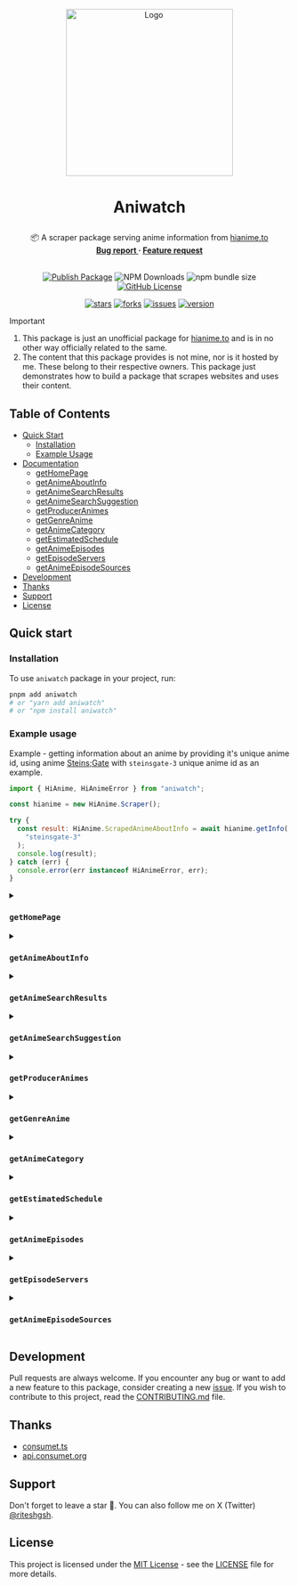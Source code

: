 <p align="center">
  <a href="https://github.com/ghoshRitesh12/aniwatch">
    <img 
      src="https://repository-images.githubusercontent.com/838366965/5c03381b-d162-4e71-8eef-0ac44c284411" 
      alt="Logo" 
      width="300"
      decoding="async"
      fetchpriority="high"
    />
  </a>
</p>

# <p align="center">Aniwatch</p>

<div align="center">
  📦 A scraper package serving anime information from <a href="https://hianime.to/home" target="_blank">hianime.to</a>
  <br/>
  <strong>
    <a 
      href="https://github.com/ghoshRitesh12/aniwatch/issues/new?assignees=ghoshRitesh12&labels=bug&template=bug-report.yml"
    > 
      Bug report
    </a>
    ·
    <a 
      href="https://github.com/ghoshRitesh12/aniwatch/issues/new?assignees=ghoshRitesh12&labels=enhancement&template=feature-request.md"
    >
      Feature request
    </a>
  </strong>
</div>

<br/>

<div align="center">

[![Publish Package](https://github.com/ghoshRitesh12/aniwatch/actions/workflows/publish.yml/badge.svg)](https://github.com/ghoshRitesh12/aniwatch/actions/workflows/publish.yml)
![NPM Downloads](https://img.shields.io/npm/dw/aniwatch?logo=npm&logoColor=e78284&label=Downloads&labelColor=292e34&color=31c754)
![npm bundle size](https://img.shields.io/bundlephobia/minzip/aniwatch?logo=npm&logoColor=e78284&label=MinZipped%20Size&labelColor=292e34&color=31c754)
[![GitHub License](https://img.shields.io/github/license/ghoshRitesh12/aniwatch?logo=github&logoColor=%23959da5&labelColor=%23292e34&color=%2331c754)](https://github.com/ghoshRitesh12/aniwatch/blob/main/LICENSE)

</div>

<div align="center">

[![stars](https://img.shields.io/github/stars/ghoshRitesh12/aniwatch?style=social)](https://github.com/ghoshRitesh12/aniwatch/stargazers)
[![forks](https://img.shields.io/github/forks/ghoshRitesh12/aniwatch?style=social)](https://github.com/ghoshRitesh12/aniwatch/network/members)
[![issues](https://img.shields.io/github/issues/ghoshRitesh12/aniwatch?style=social&logo=github)](https://github.com/ghoshRitesh12/aniwatch/issues?q=is%3Aissue+is%3Aopen+)
[![version](https://img.shields.io/github/v/release/ghoshRitesh12/aniwatch?display_name=release&style=social&logo=github)](https://github.com/ghoshRitesh12/aniwatch/releases/latest)

</div>

> [!IMPORTANT]
>
> 1. This package is just an unofficial package for [hianime.to](https://hianime.to) and is in no other way officially related to the same.
> 2. The content that this package provides is not mine, nor is it hosted by me. These belong to their respective owners. This package just demonstrates how to build a package that scrapes websites and uses their content.

## Table of Contents

- [Quick Start](#quick-start)
  - [Installation](#installation)
  - [Example Usage](#example-usage)
- [Documentation](#documentation)
  - [getHomePage](#gethomepage)
  - [getAnimeAboutInfo](#getanimeaboutinfo)
  - [getAnimeSearchResults](#getanimesearchresults)
  - [getAnimeSearchSuggestion](#getanimesearchsuggestion)
  - [getProducerAnimes](#getproduceranimes)
  - [getGenreAnime](#getgenreanime)
  - [getAnimeCategory](#getanimecategory)
  - [getEstimatedSchedule](#getestimatedschedule)
  - [getAnimeEpisodes](#getanimeepisodes)
  - [getEpisodeServers](#getepisodeservers)
  - [getAnimeEpisodeSources](#getanimeepisodesources)
- [Development](#development)
- [Thanks](#thanks)
- [Support](#support)
- [License](#license)
  <!-- - [Contributors](#contributors) -->
  <!-- - [Star History](#star-history) -->

## Quick start

### Installation

To use `aniwatch` package in your project, run:

```bash
pnpm add aniwatch
# or "yarn add aniwatch"
# or "npm install aniwatch"
```

### Example usage

Example - getting information about an anime by providing it's unique anime id, using anime [Steins;Gate](https://www.imdb.com/title/tt1910272/) with `steinsgate-3` unique anime id as an example.

```javascript
import { HiAnime, HiAnimeError } from "aniwatch";

const hianime = new HiAnime.Scraper();

try {
  const result: HiAnime.ScrapedAnimeAboutInfo = await hianime.getInfo(
    "steinsgate-3"
  );
  console.log(result);
} catch (err) {
  console.error(err instanceof HiAnimeError, err);
}
```

<details>

<summary>

### `getHomePage`

</summary>

#### Sample Usage

```typescript
import { HiAnime } from "aniwatch";

const hianime = new HiAnime.Scraper();

hianime
  .getHomePage()
  .then((data) => console.log(data))
  .catch((err) => console.error(err));
```

#### Response Schema

```javascript
{
  genres: ["Action", "Cars", "Adventure", ...],
  latestEpisodeAnimes: [
    {
      id: string,
      name: string,
      poster: string,
      type: string,
      episodes: {
        sub: number,
        dub: number,
      }
    },
    {...},
  ],
  spotlightAnimes: [
    {
      id: string,
      name: string,
      jname: string,
      poster: string,
      description: string,
      rank: number,
      otherInfo: string[],
      episodes: {
        sub: number,
        dub: number,
      },
    },
    {...},
  ],
  top10Animes: {
    today: [
      {
        episodes: {
          sub: number,
          dub: number,
        },
        id: string,
        name: string,
        poster: string,
        rank: number
      },
      {...},
    ],
    month: [...],
    week: [...]
  },
  topAiringAnimes: [
    {
      id: string,
      name: string,
      jname: string,
      poster: string,
    },
    {...},
  ],
  topUpcomingAnimes: [
    {
      id: string,
      name: string,
      poster: string,
      duration: string,
      type: string,
      rating: string,
      episodes: {
        sub: number,
        dub: number,
      }
    },
    {...},
  ],
  trendingAnimes: [
    {
      id: string,
      name: string,
      poster: string,
      rank: number,
    },
    {...},
  ],
  mostPopularAnimes: [
    {
      id: string,
      name: string,
      poster: string,
      type: string,
      episodes: {
        sub: number,
        dub: number,
      }
    },
    {...},
  ],
  mostFavoriteAnimes: [
    {
      id: string,
      name: string,
      poster: string,
      type: string,
      episodes: {
        sub: number,
        dub: number,
      }
    },
    {...},
  ],
  latestCompletedAnimes: [
    {
      id: string,
      name: string,
      poster: string,
      type: string,
      episodes: {
        sub: number,
        dub: number,
      }
    },
    {...},
  ],
}

```

[🔼 Back to Top](#table-of-contents)

</details>

<details>

<summary>

### `getAnimeAboutInfo`

</summary>

#### Parameters

| Parameter |  Type  |             Description              | Required? | Default |
| :-------: | :----: | :----------------------------------: | :-------: | :-----: |
| `animeId` | string | The unique anime id (in kebab case). |    Yes    |   --    |

#### Sample Usage

```javascript
import { HiAnime } from "aniwatch";

const hianime = new HiAnime.Scraper();

hianime
  .getInfo("steinsgate-3")
  .then((data) => console.log(data))
  .catch((err) => console.error(err));
```

#### Response Schema

```javascript
{
  anime: [
    info: {
      id: string,
      name: string,
      poster: string,
      description: string,
      stats: {
        rating: string,
        quality: string,
        episodes: {
          sub: number,
          dub: number
        },
        type: string,
        duration: string
      },
      promotionalVideos: [
        {
          title: string | undefined,
          source: string | undefined,
          thumbnail: string | undefined
        },
        {...},
      ],
      characterVoiceActor: [
        {
          character: {
            id: string,
            poster: string,
            name: string,
            cast: string
          },
          voiceActor: {
            id: string,
            poster: string,
            name: string,
            cast: string
          }
        },
        {...},
      ]
    }
    moreInfo: {
      aired: string,
      genres: ["Action", "Mystery", ...],
      status: string,
      studios: string,
      duration: string
      ...
    }
  ],
  mostPopularAnimes: [
    {
      episodes: {
        sub: number,
        dub: number,
      },
      id: string,
      jname: string,
      name: string,
      poster: string,
      type: string
    },
    {...},
  ],
  recommendedAnimes: [
    {
      id: string,
      name: string,
      poster: string,
      duration: string,
      type: string,
      rating: string,
      episodes: {
        sub: number,
        dub: number,
      }
    },
    {...},
  ],
  relatedAnimes: [
    {
      id: string,
      name: string,
      poster: string,
      duration: string,
      type: string,
      rating: string,
      episodes: {
        sub: number,
        dub: number,
      }
    },
    {...},
  ],
  seasons: [
    {
      id: string,
      name: string,
      title: string,
      poster: string,
      isCurrent: boolean
    },
    {...}
  ]
}
```

[🔼 Back to Top](#table-of-contents)

</details>

<details>

<summary>

### `getAnimeSearchResults`

</summary>

#### Parameters

|  Parameter   |  Type  |                            Description                            | Required? | Default |
| :----------: | :----: | :---------------------------------------------------------------: | :-------: | :-----: |
|     `q`      | string | The search query, i.e. the title of the item you are looking for. |    Yes    |   --    |
|    `page`    | number |                  The page number of the result.                   |    No     |   `1`   |
|    `type`    | string |                  Type of the anime. eg: `movie`                   |    No     |   --    |
|   `status`   | string |            Status of the anime. eg: `finished-airing`             |    No     |   --    |
|   `rated`    | string |             Rating of the anime. eg: `r+` or `pg-13`              |    No     |   --    |
|   `score`    | string |           Score of the anime. eg: `good` or `very-good`           |    No     |   --    |
|   `season`   | string |              Season of the aired anime. eg: `spring`              |    No     |   --    |
|  `language`  | string |     Language category of the anime. eg: `sub` or `sub-&-dub`      |    No     |   --    |
| `start_date` | string |       Start date of the anime(yyyy-mm-dd). eg: `2014-10-2`        |    No     |   --    |
|  `end_date`  | string |        End date of the anime(yyyy-mm-dd). eg: `2010-12-4`         |    No     |   --    |
|    `sort`    | string |      Order of sorting the anime result. eg: `recently-added`      |    No     |   --    |
|   `genres`   | string |   Genre of the anime, separated by commas. eg: `isekai,shounen`   |    No     |   --    |

> [!TIP]
>
> For both `start_date` and `end_date`, year must be mentioned. If you wanna omit date or month specify `0` instead. Eg: omitting date -> 2014-10-0, omitting month -> 2014-0-12, omitting both -> 2014-0-0

#### Sample Usage

```javascript
import { HiAnime } from "aniwatch";

const hianime = new HiAnime.Scraper();

hianime
  .search("monster", 1, {
    genres: "seinen,psychological",
  })
  .then((data) => {
    console.log(data);
  })
  .catch((err) => {
    console.error(err);
  });
```

#### Response Schema

```javascript
{
  animes: [
    {
      id: string,
      name: string,
      poster: string,
      duration: string,
      type: string,
      rating: string,
      episodes: {
        sub: number,
        dub: number,
      }
    },
    {...},
  ],
  mostPopularAnimes: [
    {
      episodes: {
        sub: number,
        dub: number,
      },
      id: string,
      jname: string,
      name: string,
      poster: string,
      type: string
    },
    {...},
  ],
  currentPage: 1,
  totalPages: 1,
  hasNextPage: false,
  searchQuery: string,
  searchFilters: {
    [filter_name]: [filter_value]
    ...
  }
}
```

[🔼 Back to Top](#table-of-contents)

</details>

<details>

<summary>

### `getAnimeSearchSuggestion`

</summary>

#### Parameters

| Parameter |  Type  |         Description          | Required? | Default |
| :-------: | :----: | :--------------------------: | :-------: | :-----: |
|    `q`    | string | The search suggestion query. |    Yes    |   --    |

#### Sample Usage

```javascript
import { HiAnime } from "aniwatch";

const hianime = new HiAnime.Scraper();

hianime
  .searchSuggestions("one piece")
  .then((data) => console.log(data))
  .catch((err) => console.error(err));
```

#### Response Schema

```javascript
{
  suggestions: [
    {
      id: string,
      name: string,
      poster: string,
      jname: string,
      moreInfo: ["Mar 4, 2000", "Movie", "50m"]
    },
    {...},
  ],
}
```

[🔼 Back to Top](#table-of-contents)

</details>

<details>

<summary>

### `getProducerAnimes`

</summary>

#### Parameters

| Parameter |  Type  |                 Description                 | Required? | Default |
| :-------: | :----: | :-----------------------------------------: | :-------: | :-----: |
|  `name`   | string | The name of anime producer (in kebab case). |    Yes    |
|  `page`   | number |       The page number of the result.        |    No     |   `1`   |

#### Sample Usage

```javascript
import { HiAnime } from "aniwatch";

const hianime = new HiAnime.Scraper();

hianime
  .getProducerAnimes("toei-animation", 2)
  .then((data) => console.log(data))
  .catch((err) => console.error(err));
```

#### Response Schema

```javascript
{
  producerName: "Toei Animation Anime",
  animes: [
    {
      id: string,
      name: string,
      poster: string,
      duration: string,
      type: string,
      rating: string,
      episodes: {
        sub: number,
        dub: number,
      }
    },
    {...},
  ],
  top10Animes: {
    today: [
      {
        episodes: {
          sub: number,
          dub: number,
        },
        id: string,
        name: string,
        poster: string,
        rank: number
      },
      {...},
    ],
    month: [...],
    week: [...]
  },
  topAiringAnimes: [
    {
      episodes: {
        sub: number,
        dub: number,
      },
      id: string,
      jname: string,
      name: string,
      poster: string,
      type: string
    },
    {...},
  ],
  currentPage: 2,
  totalPages: 11,
  hasNextPage: true,
}
```

[🔼 Back to Top](#table-of-contents)

</details>

<details>

<summary>

### `getGenreAnime`

</summary>

#### Parameters

| Parameter |  Type  |               Description                | Required? | Default |
| :-------: | :----: | :--------------------------------------: | :-------: | :-----: |
|  `name`   | string | The name of anime genre (in kebab case). |    Yes    |   --    |
|  `page`   | number |      The page number of the result.      |    No     |   `1`   |

#### Sample Usage

```javascript
import { HiAnime } from "aniwatch";

const hianime = new HiAnime.Scraper();

hianime
  .getGenreAnime("shounen", 2)
  .then((data) => console.log(data))
  .catch((err) => console.error(err));
```

#### Response Schema

```javascript
{
  genreName: "Shounen Anime",
  animes: [
    {
      id: string,
      name: string,
      poster: string,
      duration: string,
      type: string,
      rating: string,
      episodes: {
        sub: number,
        dub: number,
      }
    },
    {...},
  ],
  genres: ["Action", "Cars", "Adventure", ...],
  topAiringAnimes: [
    {
      episodes: {
        sub: number,
        dub: number,
      },
      id: string,
      jname: string,
      name: string,
      poster: string,
      type: string
    },
    {...},
  ],
  currentPage: 2,
  totalPages: 38,
  hasNextPage: true
}
```

[🔼 Back to Top](#table-of-contents)

</details>

<details>

<summary>

### `getAnimeCategory`

</summary>

#### Parameters

| Parameter  |  Type  |          Description           | Required? | Default |
| :--------: | :----: | :----------------------------: | :-------: | :-----: |
| `category` | string |     The category of anime.     |    Yes    |   --    |
|   `page`   | number | The page number of the result. |    No     |   `1`   |

#### Sample Usage

```javascript
import { HiAnime } from "aniwatch";

const hianime = new HiAnime.Scraper();

hianime
  .getCategoryAnime("subbed-anime")
  .then((data) => console.log(data))
  .catch((err) => console.error(err));

// categories ->
// "most-favorite", "most-popular", "subbed-anime", "dubbed-anime",
// "recently-updated", "recently-added", "top-upcoming", "top-airing",
// "movie", "special", "ova", "ona", "tv", "completed"
```

#### Response Schema

```javascript
{
  category: "TV Series Anime",
  animes: [
    {
      id: string,
      name: string,
      poster: string,
      duration: string,
      type: string,
      rating: string,
      episodes: {
        sub: number,
        dub: number,
      }
    },
    {...},
  ],
  genres: ["Action", "Cars", "Adventure", ...],
  top10Animes: {
    today: [
      {
        episodes: {
          sub: number,
          dub: number,
        },
        id: string,
        name: string,
        poster: string,
        rank: number
      },
      {...},
    ],
    month: [...],
    week: [...]
  },
  currentPage: 2,
  totalPages: 100,
  hasNextPage: true
}
```

[🔼 Back to Top](#table-of-contents)

</details>

<details>

<summary>

### `getEstimatedSchedule`

</summary>

#### Parameters

|      Parameter      |  Type  |                             Description                              | Required? | Default |
| :-----------------: | :----: | :------------------------------------------------------------------: | :-------: | :-----: |
| `date (yyyy-mm-dd)` | string | The date of the desired schedule. (months & days must have 2 digits) |    Yes    |   --    |

#### Sample Usage

```javascript
import { HiAnime } from "aniwatch";

const hianime = new HiAnime.Scraper();

hianime
  .getEstimatedSchedule("2024-08-09")
  .then((data) => console.log(data))
  .catch((err) => console.error(err));
```

#### Response Schema

```javascript
{
  scheduledAnimes: [
    {
      id: string,
      time: string, // 24 hours format
      name: string,
      jname: string,
      airingTimestamp: number,
      secondsUntilAiring: number
    },
    {...}
  ]
}
```

[🔼 Back to Top](#table-of-contents)

</details>

<details>

<summary>

### `getAnimeEpisodes`

</summary>

#### Parameters

| Parameter |  Type  |     Description      | Required? | Default |
| :-------: | :----: | :------------------: | :-------: | :-----: |
| `animeId` | string | The unique anime id. |    Yes    |   --    |

#### Sample Usage

```javascript
import { HiAnime } from "aniwatch";

const hianime = new HiAnime.Scraper();

hianime
  .getEpisodes("steinsgate-3")
  .then((data) => console.log(data))
  .catch((err) => console.error(err));
```

#### Response Schema

```javascript
{
  totalEpisodes: 24,
  episodes: [
    {
      number: 1,
      isFiller: false,
      title: "Turning Point",
      episodeId: "steinsgate-3?ep=213"
    },
    {...}
  ]
}
```

[🔼 Back to Top](#table-of-contents)

</details>

<details>

<summary>

### `getEpisodeServers`

</summary>

#### Parameters

|  Parameter  |  Type  |      Description       | Required? | Default |
| :---------: | :----: | :--------------------: | :-------: | :-----: |
| `episodeId` | string | The unique episode id. |    Yes    |   --    |

#### Request sample

```javascript
import { HiAnime } from "aniwatch";

const hianime = new HiAnime.Scraper();

hianime
  .getEpisodeServers("steinsgate-0-92?ep=2055")
  .then((data) => console.log(data))
  .catch((err) => console.error(err));
```

#### Response Schema

```javascript
{
  episodeId: "steinsgate-0-92?ep=2055",
  episodeNo: 5,
  sub: [
    {
      serverId: 4,
      serverName: "vidstreaming",
    },
    {...}
  ],
  dub: [
    {
      serverId: 1,
      serverName: "megacloud",
    },
    {...}
  ],
  raw: [
    {
      serverId: 1,
      serverName: "megacloud",
    },
    {...}
  ],
}
```

[🔼 Back to Top](#table-of-contents)

</details>

<details>

<summary>

### `getAnimeEpisodeSources`

</summary>

#### Parameters

| Parameter  |  Type  |                     Description                      | Required? |     Default      |
| :--------: | :----: | :--------------------------------------------------: | :-------: | :--------------: |
|    `id`    | string |                The id of the episode.                |    Yes    |        --        |
|  `server`  | string |               The name of the server.                |    No     | `"vidstreaming"` |
| `category` | string | The category of the episode ('sub', 'dub' or 'raw'). |    No     |     `"sub"`      |

#### Request sample

```javascript
import { HiAnime } from "aniwatch";

const hianime = new HiAnime.Scraper();

hianime
  .getEpisodeSources("steinsgate-3?ep=230", "hd-1", "sub")
  .then((data) => console.log(data))
  .catch((err) => console.error(err));
```

#### Response Schema

```javascript
{
  headers: {
    Referer: string,
    "User-Agent": string,
    ...
  },
  sources: [
    {
      url: string, // .m3u8 hls streaming file
      isM3U8: boolean,
      quality?: string,
    },
    {...}
  ],
  subtitles: [
    {
      lang: "English",
      url: string, // .vtt subtitle file
    },
    {...}
  ],
  anilistID: number | null,
  malID: number | null,
}
```

[🔼 Back to Top](#table-of-contents)

</details>

## Development

Pull requests are always welcome. If you encounter any bug or want to add a new feature to this package, consider creating a new [issue](https://github.com/ghoshRitesh12/aniwatch/issues). If you wish to contribute to this project, read the [CONTRIBUTING.md](https://github.com/ghoshRitesh12/aniwatch/blob/main/CONTRIBUTING.md) file.

<!-- ## <span id="contributors">✨ Contributors</span>

Thanks to the following people for keeping this project alive and relevant.

[![](https://contrib.rocks/image?repo=ghoshRitesh12/aniwatch)](https://github.com/ghoshRitesh12/aniwatch/graphs/contributors) -->

## Thanks

- [consumet.ts](https://github.com/consumet/consumet.ts)
- [api.consumet.org](https://github.com/consumet/api.consumet.org)

## Support

Don't forget to leave a star 🌟. You can also follow me on X (Twitter) [@riteshgsh](https://x.com/riteshgsh).

## License

This project is licensed under the [MIT License](https://opensource.org/license/mit/) - see the [LICENSE](https://github.com/ghoshRitesh12/aniwatch/blob/main/LICENSE) file for more details.

<!-- <br/>
-->

<img
  id="star-history"
  src="https://starchart.cc/ghoshRitesh12/aniwatch.svg?variant=adaptive"
  alt=""
/>
